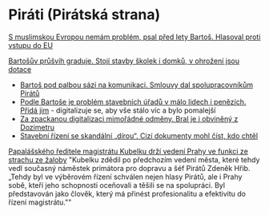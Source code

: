 # Piráti (Pirátská strana)

[S muslimskou Evropou nemám problém, psal před lety Bartoš. Hlasoval proti vstupu do EU](https://cnn.iprima.cz/s-muslimskou-evropou-nemam-problem-psal-pred-lety-bartos-hlasoval-proti-vstupu-do-eu-25242)

[Bartošův průšvih graduje. Stojí stavby školek i domků, v ohrožení jsou dotace](https://www.idnes.cz/zpravy/domaci/ivan-bartos-digitalizace-stavebni-rizeni-kolaudace.A240820_193746_domaci_vals?zdroj=sph_hp)
  * [Bartoš pod palbou sází na komunikaci. Smlouvy dal spolupracovníkům Pirátů](https://www.novinky.cz/clanek/domaci-bartos-pod-palbou-sazi-na-komunikaci-smlouvy-dal-spolupracovnikum-piratu-40484254)
  * [Podle Bartoše je problém stavebních úřadů v málo lidech i penězích. Přidá jim](https://www.idnes.cz/zpravy/domaci/ministerstvo-pro-mistni-rozvoj-komplikace-digitalni-stavebni-rizeni-ivan-bartos.A240828_122048_domaci_vank) - digitalizuje se, aby vše stálo víc a bylo pomalejší
  * [Za zpackanou digitalizaci mimořádné odměny. Bral je i obviněný z Dozimetru](https://www.idnes.cz/zpravy/domaci/digitalizace-stavebniho-rizeni-odmeny-steffel-bartos.A241003_201017_domaci_vals)
  * [Stavební řízení se skandální „dírou“. Cizí dokumenty mohl číst, kdo chtěl](https://www.idnes.cz/zpravy/domaci/stavebni-rizeni-osobni-udaje-vlada-system-ivan-bartos-pirati.A250126_190325_domaci_krd)

[Papalášského ředitele magistrátu Kubelku drží vedení Prahy ve funkci ze strachu ze žaloby](https://www.novinky.cz/clanek/domaci-papalasskeho-reditele-magistratu-kubelku-drzi-vedeni-prahy-ve-funkci-ze-strachu-ze-zaloby-40504779) "Kubelku zdědil po předchozím vedení města, které tehdy vedl současný náměstek primátora pro dopravu a šéf Pirátů Zdeněk Hřib. „Tehdy byl ve výběrovém řízení schválen nejen hlasy Pirátů, ale i Prahy sobě, kteří jeho schopnosti oceňovali a těšili se na spolupráci. Byl představován jako člověk, který má přinést profesionalitu a efektivitu do řízení magistrátu.""

